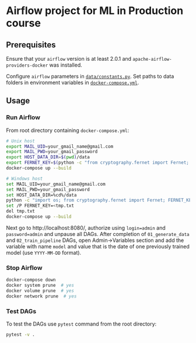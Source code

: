 Airflow project for ML in Production course
==============================
Prerequisites
------------
Ensure that your `airflow` version is at least 2.0.1 and `apache-airflow-providers-docker` was installed. 

Configure `airflow` parameters in [`data/constants.py`](https://github.com/SVizor42/made-ml-in-prod-2021/blob/homework3/airflow_ml_dags/dags/constants.py). Set paths to data folders in environment variables in [`docker-compose.yml`](https://github.com/SVizor42/made-ml-in-prod-2021/blob/homework3/airflow_ml_dags/docker-compose.yml).

Usage
------------
### Run Airflow
From root directory containing `docker-compose.yml`:
~~~bash
# Unix host
export MAIL_UID=your_gmail_name@gmail.com
export MAIL_PWD=your_gmail_password
export HOST_DATA_DIR=$(pwd)/data
export FERNET_KEY=$(python -c "from cryptography.fernet import Fernet; FERNET_KEY = Fernet.generate_key().decode(); print(FERNET_KEY)")
docker-compose up --build

# Windows host
set MAIL_UID=your_gmail_name@gmail.com
set MAIL_PWD=your_gmail_password
set HOST_DATA_DIR=%cd%/data
python -c "import os; from cryptography.fernet import Fernet; FERNET_KEY = Fernet.generate_key().decode(); print(FERNET_KEY);" > tmp.txt
set /P FERNET_KEY=<tmp.txt
del tmp.txt
docker-compose up --build
~~~
Next go to http://localhost:8080/, authorize using `login=admin` and `password=admin` and unpause all DAGs. After completion of `01_generate_data` and `02_train_pipeline` DAGs, open Admin->Variables section and add the variable with name `model` and value that is the date of one previously trained model (use `YYYY-MM-DD` format).
### Stop Airflow
~~~bash
docker-compose down
docker system prune  # yes
docker volume prune  # yes
docker network prune  # yes
~~~
### Test DAGs
To test the DAGs use `pytest` command from the root directory:
~~~bash
pytest -v .
~~~